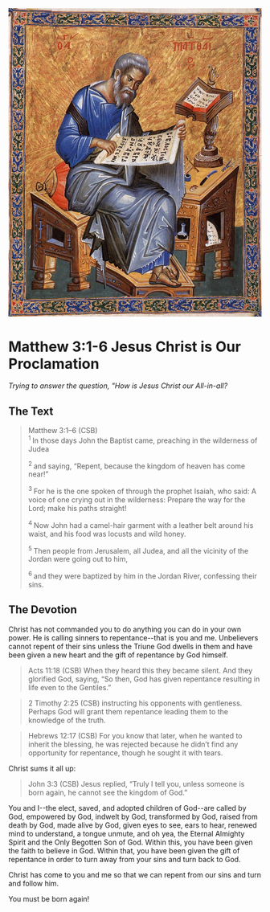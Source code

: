 <img class="intro-right" src="../images/art-matthew.jpg">

# Matthew 3:1-6 Jesus Christ is Our Proclamation

*Trying to answer the question, "How is Jesus Christ our All-in-all?*

## The Text

>Matthew 3:1–6 (CSB)  
><sup> 1 </sup> In those days John the Baptist came, preaching in the wilderness of Judea
>
><sup> 2 </sup> and saying, “Repent, because the kingdom of heaven has come near!”
>
><sup> 3 </sup> For he is the one spoken of through the prophet Isaiah, who said: A voice of one crying out in the wilderness: Prepare the way for the Lord; make his paths straight!
>
><sup> 4 </sup> Now John had a camel-hair garment with a leather belt around his waist, and his food was locusts and wild honey.
>
><sup> 5 </sup> Then people from Jerusalem, all Judea, and all the vicinity of the Jordan were going out to him,
>
><sup> 6 </sup> and they were baptized by him in the Jordan River, confessing their sins.

## The Devotion

Christ has not commanded you to do anything you can do in your own power. He is calling sinners to repentance--that is you and me. Unbelievers cannot repent of their sins unless the Triune God dwells in them and have been given a new heart and the gift of repentance by God himself.

>Acts 11:18 (CSB) When they heard this they became silent. And they glorified God, saying, “So then, God has given repentance resulting in life even to the Gentiles.”

>2 Timothy 2:25 (CSB) instructing his opponents with gentleness. Perhaps God will grant them repentance leading them to the knowledge of the truth.

>Hebrews 12:17 (CSB) For you know that later, when he wanted to inherit the blessing, he was rejected because he didn’t find any opportunity for repentance, though he sought it with tears.

Christ sums it all up:

>John 3:3 (CSB) Jesus replied, “Truly I tell you, unless someone is born again, he cannot see the kingdom of God.”

You and I--the elect, saved, and adopted children of God--are called by God, empowered by God, indwelt by God, transformed by God, raised from death by God, made alive by God, given eyes to see, ears to hear, renewed mind to understand, a tongue unmute, and oh yea, the Eternal Almighty Spirit and the Only Begotten Son of God. Within this, you have been given the faith to believe in God. Within that, you have been given the gift of repentance in order to turn away from your sins and turn back to God.

Christ has come to you and me so that we can repent from our sins and turn and follow him.

You must be born again!

